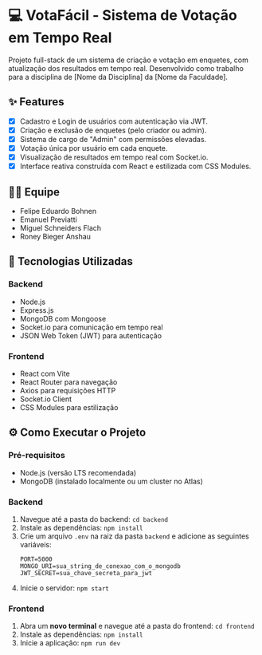# 💻 VotaFácil - Sistema de Votação em Tempo Real

Projeto full-stack de um sistema de criação e votação em enquetes, com atualização dos resultados em tempo real. Desenvolvido como trabalho para a disciplina de [Nome da Disciplina] da [Nome da Faculdade].

## ✨ Features

-   [x] Cadastro e Login de usuários com autenticação via JWT.
-   [x] Criação e exclusão de enquetes (pelo criador ou admin).
-   [x] Sistema de cargo de "Admin" com permissões elevadas.
-   [x] Votação única por usuário em cada enquete.
-   [x] Visualização de resultados em tempo real com Socket.io.
-   [x] Interface reativa construída com React e estilizada com CSS Modules.

## 👨‍💻 Equipe

-   Felipe Eduardo Bohnen
-   Emanuel Previatti
-   Miguel Schneiders Flach
-   Roney Bieger Anshau


## 🚀 Tecnologias Utilizadas

### Backend
-   Node.js
-   Express.js
-   MongoDB com Mongoose
-   Socket.io para comunicação em tempo real
-   JSON Web Token (JWT) para autenticação

### Frontend
-   React com Vite
-   React Router para navegação
-   Axios para requisições HTTP
-   Socket.io Client
-   CSS Modules para estilização

## ⚙️ Como Executar o Projeto

### Pré-requisitos
-   Node.js (versão LTS recomendada)
-   MongoDB (instalado localmente ou um cluster no Atlas)

### Backend
1.  Navegue até a pasta do backend: `cd backend`
2.  Instale as dependências: `npm install`
3.  Crie um arquivo `.env` na raiz da pasta `backend` e adicione as seguintes variáveis:
    ```
    PORT=5000
    MONGO_URI=sua_string_de_conexao_com_o_mongodb
    JWT_SECRET=sua_chave_secreta_para_jwt
    ```
4.  Inicie o servidor: `npm start`

### Frontend
1.  Abra um **novo terminal** e navegue até a pasta do frontend: `cd frontend`
2.  Instale as dependências: `npm install`
3.  Inicie a aplicação: `npm run dev`